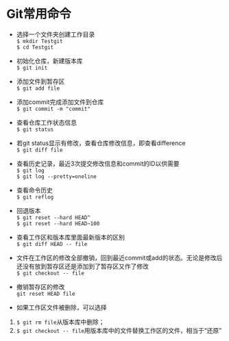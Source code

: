 Git常用命令
=============

* 选择一个文件夹创建工作目录  
`$ mkdir Testgit`  
`$ cd Testgit`  

* 初始化仓库，新建版本库  
`$ git init`  

* 添加文件到暂存区  
`$ git add file`  

* 添加commit完成添加文件到仓库  
`$ git commit -m "commit"`  

* 查看仓库工作状态信息  
`$ git status`  

* 若git status显示有修改，查看仓库修改信息，即查看difference  
`$ git diff file`  

* 查看历史记录，最近3次提交修改信息和commit的ID以供需要  
`$ git log`  
`$ git log --pretty=oneline`  

* 查看命令历史  
`$ git reflog`  

* 回退版本  
`$ git reset --hard HEAD^`  
`$ git reset --hard HEAD~100`  

* 查看工作区和版本库里面最新版本的区别  
`$ git diff HEAD -- file`  

* 文件在工作区的修改全部撤销，回到最近commit或add的状态。无论是修改后还没有放到暂存区还是添加到了暂存区又作了修改  
`$ git checkout -- file`  

* 撤销暂存区的修改  
`git reset HEAD file`  

* 如果工作区文件被删除，可以选择  
1. `$ git rm file`从版本库中删除；  
2. `$ git checkout -- file`用版本库中的文件替换工作区的文件，相当于“还原”
